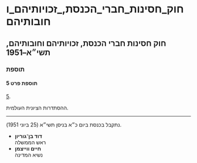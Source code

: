 # חוק_חסינות_חברי_הכנסת,_זכויותיהם_וחובותיהם

## חוק חסינות חברי הכנסת, זכויותיהם וחובותיהם, תשי״א–1951

### תוספת

#### תוספת פרט 5

[5](https://he.wikisource.org/wiki/%D7%97%D7%95%D7%A7_%D7%97%D7%A1%D7%99%D7%A0%D7%95%D7%AA_%D7%97%D7%91%D7%A8%D7%99_%D7%94%D7%9B%D7%A0%D7%A1%D7%AA,_%D7%96%D7%9B%D7%95%D7%99%D7%95%D7%AA%D7%99%D7%94%D7%9D_%D7%95%D7%97%D7%95%D7%91%D7%95%D7%AA%D7%99%D7%94%D7%9D#%D7%AA%D7%95%D7%A1%D7%A4%D7%AA_%D7%A4%D7%A8%D7%98_5).

ההסתדרות הציונית העולמית.

---

נתקבל בכנסת ביום כ״א בניסן תשי״א (25 ביוני 1951).

* **דוד בן־גוריון**  
  ראש הממשלה
* **חיים ווייצמן**  
  נשיא המדינה